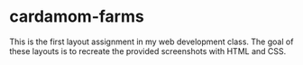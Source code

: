 # cardamom-farms
This is the first layout assignment in my web development class. The goal of these layouts is to recreate the provided screenshots with HTML and CSS.
